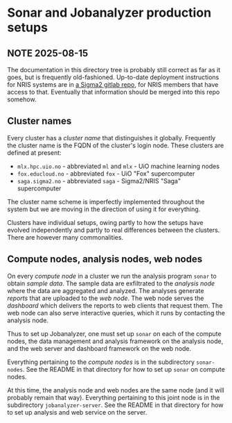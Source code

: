 # Sonar and Jobanalyzer production setups

## NOTE 2025-08-15

The documentation in this directory tree is probably still correct as far as it goes, but is
frequently old-fashioned.  Up-to-date deployment instructions for NRIS systems are in [a Sigma2
gitlab repo](https://gitlab.sigma2.no/larstha/sonar-deploy), for NRIS members that have access to
that.  Eventually that information should be merged into this repo somehow.

## Cluster names

Every cluster has a *cluster name* that distinguishes it globally.  Frequently the cluster name is
the FQDN of the cluster's login node.  These clusters are defined at present:

* `mlx.hpc.uio.no` - abbreviated `ml` and `mlx` - UiO machine learning nodes
* `fox.educloud.no` - abbreviated `fox` - UiO "Fox" supercomputer
* `saga.sigma2.no` - abbreviated `saga` - Sigma2/NRIS "Saga" supercomputer

The cluster name scheme is imperfectly implemented throughout the system but we are moving in the
direction of using it for everything.

Clusters have individual setups, owing partly to how the setups have evolved independently and
partly to real differences between the clusters.  There are however many commonalities.


## Compute nodes, analysis nodes, web nodes

On every *compute node* in a cluster we run the analysis program `sonar` to obtain *sample data*.
The sample data are exfiltrated to the *analysis node* where the data are aggregated and analyzed.
The analyses generate *reports* that are uploaded to the *web node*.  The web node serves the
*dashboard* which delivers the reports to web clients that request them.  The web node can also
serve interactive queries, which it runs by contacting the analysis node.

Thus to set up Jobanalyzer, one must set up `sonar` on each of the compute nodes, the data
management and analysis framework on the analysis node, and the web server and dashboard framework
on the web node.

Everything pertaining to the *compute nodes* is in the subdirectory `sonar-nodes`.  See the README in
that directory for how to set up `sonar` on compute nodes.

At this time, the analysis node and web nodes are the same node (and it will probably remain that
way).  Everything pertaining to this joint node is in the subdirectory `jobanalyzer-server`.  See
the README in that directory for how to set up analysis and web service on the server.
